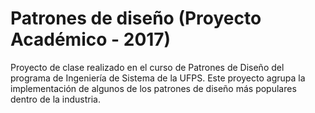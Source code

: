 # Patrones de diseño (Proyecto Académico - 2017)

Proyecto de clase realizado en el curso de Patrones de Diseño del programa de Ingeniería de Sistema de la UFPS. Este proyecto agrupa la implementación de algunos de los patrones de diseño más populares dentro de la industria.
